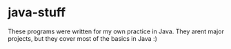 # java-stuff

These programs were written for my own practice in Java. They arent major projects, but they cover most of the basics in Java :)
